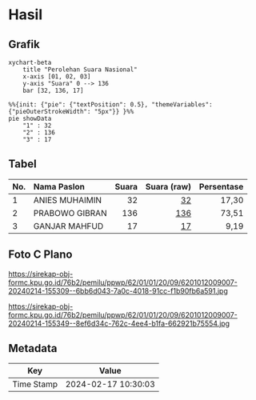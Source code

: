 # Hasil

## Grafik

```mermaid
xychart-beta
    title "Perolehan Suara Nasional"
    x-axis [01, 02, 03]
    y-axis "Suara" 0 --> 136
    bar [32, 136, 17]
```

```mermaid
%%{init: {"pie": {"textPosition": 0.5}, "themeVariables": {"pieOuterStrokeWidth": "5px"}} }%%
pie showData
    "1" : 32
    "2" : 136
    "3" : 17
```

## Tabel

| No. | Nama Paslon    | Suara | Suara (raw) | Persentase |
|:--- |:-------------- | -----:| -----------:| ----------:|
| 1   | ANIES MUHAIMIN | 32    | [32][p-1]   | 17,30      |
| 2   | PRABOWO GIBRAN | 136   | [136][p-2]  | 73,51      |
| 3   | GANJAR MAHFUD  | 17    | [17][p-3]   | 9,19       |


[p-1]: https://github.com/gigit-pemilu/pemilu-2024/blob/main/pilpres/hitung-suara/sub/62-kalimantan-tengah/sub/01-kotawaringin-barat/sub/01-kumai/sub/2009-batu-belaman/sub/007-tps/sub/paslon-1.txt
[p-2]: https://github.com/gigit-pemilu/pemilu-2024/blob/main/pilpres/hitung-suara/sub/62-kalimantan-tengah/sub/01-kotawaringin-barat/sub/01-kumai/sub/2009-batu-belaman/sub/007-tps/sub/paslon-2.txt
[p-3]: https://github.com/gigit-pemilu/pemilu-2024/blob/main/pilpres/hitung-suara/sub/62-kalimantan-tengah/sub/01-kotawaringin-barat/sub/01-kumai/sub/2009-batu-belaman/sub/007-tps/sub/paslon-3.txt

## Foto C Plano

https://sirekap-obj-formc.kpu.go.id/76b2/pemilu/ppwp/62/01/01/20/09/6201012009007-20240214-155309--6bb6d043-7a0c-4018-91cc-f1b90fb6a591.jpg

https://sirekap-obj-formc.kpu.go.id/76b2/pemilu/ppwp/62/01/01/20/09/6201012009007-20240214-155349--8ef6d34c-762c-4ee4-b1fa-662921b75554.jpg


## Metadata

| Key        | Value               |
| ---------- | ------------------- |
| Time Stamp | 2024-02-17 10:30:03 |



